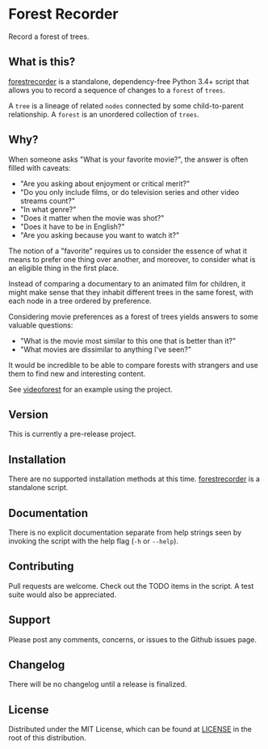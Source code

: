 # Forest Recorder

Record a forest of trees.

## What is this?

[forestrecorder] is a standalone, dependency-free Python 3.4+ script
that allows you to record a sequence of changes to a `forest` of
`trees`.

A `tree` is a lineage of related `nodes` connected by some
child-to-parent relationship. A `forest` is an unordered collection of
`trees`.

## Why?

When someone asks "What is your favorite movie?", the answer is often
filled with caveats:

- "Are you asking about enjoyment or critical merit?"
- "Do you only include films, or do television series and other video
  streams count?"
- "In what genre?"
- "Does it matter when the movie was shot?"
- "Does it have to be in English?"
- "Are you asking because you want to watch it?"

The notion of a "favorite" requires us to consider the essence of what
it means to prefer one thing over another, and moreover, to consider
what is an eligible thing in the first place.

Instead of comparing a documentary to an animated film for children,
it might make sense that they inhabit different trees in the same
forest, with each node in a tree ordered by preference.

Considering movie preferences as a forest of trees yields answers to
some valuable questions:

- "What is the movie most similar to this one that is better than it?"
- "What movies are dissimilar to anything I've seen?"

It would be incredible to be able to compare forests with strangers
and use them to find new and interesting content.

See [videoforest] for an example using the project.

## Version

This is currently a pre-release project.

## Installation

There are no supported installation methods at this
time. [forestrecorder] is a standalone script.

## Documentation

There is no explicit documentation separate from help strings seen by
invoking the script with the help flag (`-h` or `--help`).

## Contributing

Pull requests are welcome. Check out the TODO items in the script. A
test suite would also be appreciated.

## Support

Please post any comments, concerns, or issues to the Github issues
page.

## Changelog

There will be no changelog until a release is finalized.

## License

Distributed under the MIT License, which can be found at [LICENSE] in
the root of this distribution.

[forestrecorder]: https://github.com/dendrologist/forestrecorder/blob/master/forestrecorder
[videoforest]: https://github.com/dendrologist/videoforest
[LICENSE]: https://github.com/dendrologist/forestrecorder/blob/master/LICENSE
